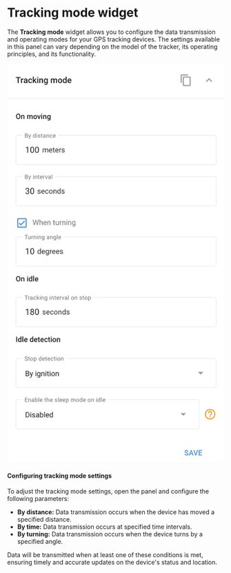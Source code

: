 # Tracking mode widget

The **Tracking mode** widget allows you to configure the data transmission and operating modes for your GPS tracking devices. The settings available in this panel can vary depending on the model of the tracker, its operating principles, and its functionality.

![image-20240815-182719.png](../../location-and-movement/attachments/image-20240815-182719.png)

#### Configuring tracking mode settings

To adjust the tracking mode settings, open the panel and configure the following parameters:

* **By distance:** Data transmission occurs when the device has moved a specified distance.
* **By time:** Data transmission occurs at specified time intervals.
* **By turning:** Data transmission occurs when the device turns by a specified angle.

Data will be transmitted when at least one of these conditions is met, ensuring timely and accurate updates on the device's status and location.
